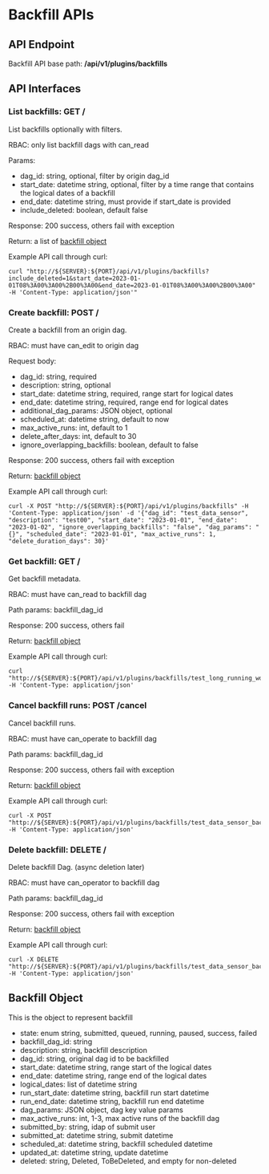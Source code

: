 # Backfill APIs

## API Endpoint

Backfill API base path: **/api/v1/plugins/backfills**

## API Interfaces

### List backfills: GET /

List backfills optionally with filters.

RBAC: only list backfill dags with can_read

Params:

-   dag_id: string, optional, filter by origin dag_id
-   start_date: datetime string, optional, filter by a time range that
    contains the logical dates of a backfill
-   end_date: datetime string, must provide if start_date is provided
-   include_deleted: boolean, default false

Response: 200 success, others fail with exception

Return: a list of [backfill object](#backfill-object)

Example API call through curl:

```{=html}
curl "http://${SERVER}:${PORT}/api/v1/plugins/backfills?include_deleted=1&start_date=2023-01-01T08%3A00%3A00%2B00%3A00&end_date=2023-01-01T08%3A00%3A00%2B00%3A00" -H 'Content-Type: application/json'"
```
### Create backfill: POST /

Create a backfill from an origin dag.

RBAC: must have can_edit to origin dag

Request body:

-   dag_id: string, required
-   description: string, optional
-   start_date: datetime string, required, range start for logical dates
-   end_date: datetime string, required, range end for logical dates
-   additional_dag_params: JSON object, optional
-   scheduled_at: datetime string, default to now
-   max_active_runs: int, default to 1
-   delete_after_days: int, default to 30
-   ignore_overlapping_backfills: boolean, default to false

Response: 200 success, others fail with exception

Return: [backfill object](#backfill-object)

Example API call through curl:

```{=html}
curl -X POST "http://${SERVER}:${PORT}/api/v1/plugins/backfills" -H 'Content-Type: application/json' -d '{"dag_id": "test_data_sensor", "description": "test00", "start_date": "2023-01-01", "end_date": "2023-01-02", "ignore_overlapping_backfills": "false", "dag_params": "{}", "scheduled_date": "2023-01-01", "max_active_runs": 1, "delete_duration_days": 30}'
```
### Get backfill: GET /

Get backfill metadata.

RBAC: must have can_read to backfill dag

Path params: backfill_dag_id

Response: 200 success, others fail

Return: [backfill object](#backfill-object)

Example API call through curl:

```{=html}
curl "http://${SERVER}:${PORT}/api/v1/plugins/backfills/test_long_running_worker_backfill_20230622_230245" -H 'Content-Type: application/json'
```
### Cancel backfill runs: POST /cancel

Cancel backfill runs.

RBAC: must have can_operate to backfill dag

Path params: backfill_dag_id

Response: 200 success, others fail with exception

Return: [backfill object](#backfill-object)

Example API call through curl:

```{=html}
curl -X POST "http://${SERVER}:${PORT}/api/v1/plugins/backfills/test_data_sensor_backfill_20230622_234238/cancel" -H 'Content-Type: application/json'
```
### Delete backfill: DELETE /

Delete backfill Dag. (async deletion later)

RBAC: must have can_operator to backfill dag

Path params: backfill_dag_id

Response: 200 success, others fail with exception

Return: [backfill object](#backfill-object)

Example API call through curl:

```{=html}
curl -X DELETE "http://${SERVER}:${PORT}/api/v1/plugins/backfills/test_data_sensor_backfill_20230622_234238" -H 'Content-Type: application/json'
```
## Backfill Object

This is the object to represent backfill

-   state: enum string, submitted, queued, running, paused, success,
    failed
-   backfill_dag_id: string
-   description: string, backfill description
-   dag_id: string, original dag id to be backfilled
-   start_date: datetime string, range start of the logical dates
-   end_date: datetime string, range end of the logical dates
-   logical_dates: list of datetime string
-   run_start_date: datetime string, backfill run start datetime
-   run_end_date: datetime string, backfill run end datetime
-   dag_params: JSON object, dag key value params
-   max_active_runs: int, 1-3, max active runs of the backfill dag
-   submitted_by: string, idap of submit user
-   submitted_at: datetime string, submit datetime
-   scheduled_at: datetime string, backfill scheduled datetime
-   updated_at: datetime string, update datetime
-   deleted: string, Deleted, ToBeDeleted, and empty for non-deleted
